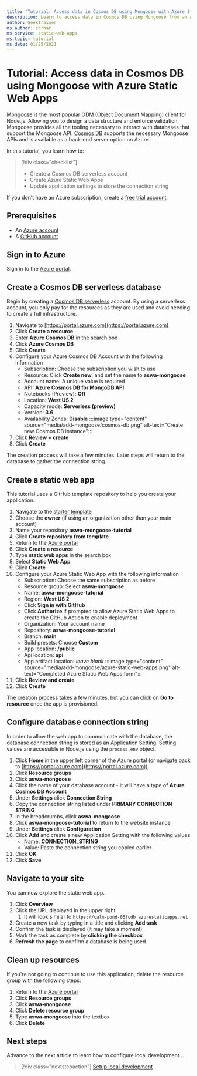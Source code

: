 ```yaml
---
title: "Tutorial: Access data in Cosmos DB using Mongoose with Azure Static Web Apps"
description: Learn to access data in Cosmos DB using Mongoose from an Azure Static Web Apps API function.
author: GeekTrainer
ms.author: chrhar
ms.service: static-web-apps
ms.topic: tutorial
ms.date: 01/25/2021
---
```


# Tutorial: Access data in Cosmos DB using Mongoose with Azure Static Web Apps

[Mongoose](https://mongoosejs.com/) is the most popular ODM (Object Document Mapping) client for Node.js. Allowing you to design a data structure and enforce validation, Mongoose provides all the tooling necessary to interact with databases that support the Mongoose API. [Cosmos DB](../cosmos-db/mongodb-introduction.md) supports the necessary Mongoose APIs and is available as a back-end server option on Azure.

In this tutorial, you learn how to:

> [!div class="checklist"]
> - Create a Cosmos DB serverless account
> - Create Azure Static Web Apps
> - Update application settings to store the connection string

If you don’t have an Azure subscription, create a [free trial account](https://azure.microsoft.com/free/).

## Prerequisites

- An [Azure account](https://azure.microsoft.com/free/)
- A [GitHub account](https://github.com/join)

## Sign in to Azure

Sign in to the [Azure portal](https://portal.azure.com).

## Create a Cosmos DB serverless database

Begin by creating a [Cosmos DB serverless](../cosmos-db/serverless.md) account. By using a serverless account, you only pay for the resources as they are used and avoid needing to create a full infrastructure.

1. Navigate to [https://portal.azure.com](https://portal.azure.com)
2. Click **Create a resource**
3. Enter **Azure Cosmos DB** in the search box
4. Click **Azure Cosmos DB**
5. Click **Create**
6. Configure your Azure Cosmos DB Account with the following information
    - Subscription: Choose the subscription you wish to use
    - Resource: Click **Create new**, and set the name to **aswa-mongoose**
    - Account name: A unique value is required
    - API: **Azure Cosmos DB for MongoDB API**
    - Notebooks (Preview): **Off**
    - Location: **West US 2**
    - Capacity mode: **Serverless (preview)**
    - Version: **3.6**
    - Availability Zones: **Disable**
:::image type="content" source="media/add-mongoose/cosmos-db.png" alt-text="Create new Cosmos DB instance":::
7. Click **Review + create**
8. Click **Create**

The creation process will take a few minutes. Later steps will return to the database to gather the connection string.

## Create a static web app

This tutorial uses a GitHub template repository to help you create your application.

1. Navigate to the [starter template](https://github.com/login?return_to=/staticwebdev/mongoose-starter/generate)
2. Choose the **owner** (if using an organization other than your main account)
3. Name your repository **aswa-mongoose-tutorial**
4. Click **Create repository from template**
5. Return to the [Azure portal](https://portal.azure.com)
6. Click **Create a resource**
7. Type **static web apps** in the search box
8. Select **Static Web App**
9. Click **Create**
10. Configure your Azure Static Web App with the following information
    - Subscription: Choose the same subscription as before
    - Resource group: Select **aswa-mongoose**
    - Name: **aswa-mongoose-tutorial**
    - Region: **West US 2**
    - Click **Sign in with GitHub**
    - Click **Authorize** if prompted to allow Azure Static Web Apps to create the GitHub Action to enable deployment
    - Organization: Your account name
    - Repository: **aswa-mongoose-tutorial**
    - Branch: **main**
    - Build presets: Choose **Custom**
    - App location: **/public**
    - Api location: **api**
    - App artifact location: *leave blank*
    :::image type="content" source="media/add-mongoose/azure-static-web-apps.png" alt-text="Completed Azure Static Web Apps form":::
11. Click **Review and create**
12. Click **Create**

The creation process takes a few minutes, but you can click on **Go to resource** once the app is provisioned.

## Configure database connection string

In order to allow the web app to communicate with the database, the database connection string is stored as an Application Setting. Setting values are accessible in Node.js using the `process.env` object.

1. Click **Home** in the upper left corner of the Azure portal (or navigate back to [https://portal.azure.com](https://portal.azure.com))
2. Click **Resource groups**
3. Click **aswa-mongoose**
4. Click the name of your database account - it will have a type of **Azure Cosmos DB Account**
5. Under **Settings** click **Connection String**
6. Copy the connection string listed under **PRIMARY CONNECTION STRING**
7. In the breadcrumbs, click **aswa-mongoose**
8. Click **aswa-mongoose-tutorial** to return to the website instance
9. Under **Settings** click **Configuration**
10. Click **Add** and create a new Application Setting with the following values
    - Name: **CONNECTION_STRING**
    - Value: Paste the connection string you copied earlier
11. Click **OK**
12. Click **Save**

## Navigate to your site

You can now explore the static web app.

1. Click **Overview**
1. Click the URL displayed in the upper right
    1. It will look similar to `https://calm-pond-05fcdb.azurestaticapps.net`
1. Create a new task by typing in a title and clicking **Add task**
1. Confirm the task is displayed (it may take a moment)
1. Mark the task as complete by **clicking the checkbox**
1. **Refresh the page** to confirm a database is being used

## Clean up resources

If you're not going to continue to use this application, delete
the resource group with the following steps:

1. Return to the [Azure portal](https://portal.azure.com)
2. Click **Resource groups**
3. Click **aswa-mongoose**
4. Click **Delete resource group**
5. Type **aswa-mongoose** into the textbox
6. Click **Delete**

## Next steps

Advance to the next article to learn how to configure local development...
> [!div class="nextstepaction"]
> [Setup local development](./local-development.md)
